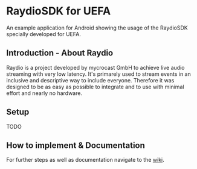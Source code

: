 # RaydioSDK for UEFA
An example application for Android showing the usage of the RaydioSDK specially developed for UEFA.

## Introduction - About Raydio
Raydio is a project developed by mycrocast GmbH to achieve live audio streaming with very low latency. It's primarely used to stream events in an inclusive and descriptive way to include everyone. Therefore it was designed to be as easy as possible to integrate and to use with minimal effort and nearly no hardware.

## Setup
TODO

## How to implement & Documentation
For further steps as well as documentation navigate to the [wiki]("todo").
